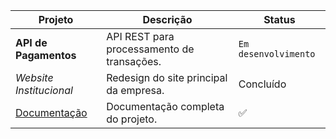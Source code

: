 | Projeto | Descrição | Status |
|---|---|---|
| **API de Pagamentos** | API REST para processamento de transações. | `Em desenvolvimento` |
| _Website Institucional_ | Redesign do site principal da empresa. | Concluído |
| [Documentação](https://docs.github.com) | Documentação completa do projeto. | :white_check_mark: |
